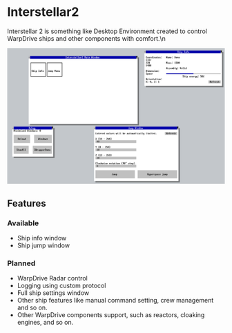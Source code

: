 # Interstellar2
Interstellar 2 is something like Desktop Environment created to control WarpDrive ships and other components with comfort.\n

![alt text](https://raw.githubusercontent.com/IteratorW/Interstellar2/master/Pictures/preview.png)

## Features
### Available
* Ship info window
* Ship jump window

### Planned
* WarpDrive Radar control
* Logging using custom protocol
* Full ship settings window
* Other ship features like manual command setting, crew management and so on.
* Other WarpDrive components support, such as reactors, cloaking engines, and so on.
